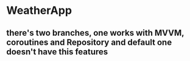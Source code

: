 # WeatherApp
## there's two branches, one works with MVVM, coroutines and Repository and default one doesn't have this features
